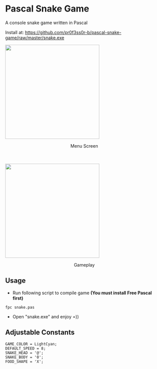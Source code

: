 # Pascal Snake Game

A console snake game written in Pascal

Install at: https://github.com/pr0f3ss0r-b/pascal-snake-game/raw/master/snake.exe

<img src="https://i.imgur.com/RMpmYcw.png" style="height:300px">
<p align="center">Menu Screen</p>
<br><br>
<img src="https://i.imgur.com/4CI36Pm.png" style="height:300px">
<p align="center">Gameplay</p>

## Usage
- Run following script to compile game **(You must install Free Pascal first)**
```
fpc snake.pas
```
- Open "snake.exe" and enjoy =))

## Adjustable Constants
```
GAME_COLOR = LightCyan;
DEFAULT_SPEED = 8;
SNAKE_HEAD = '@';
SNAKE_BODY = '0';
FOOD_SHAPE = 'X';
```
